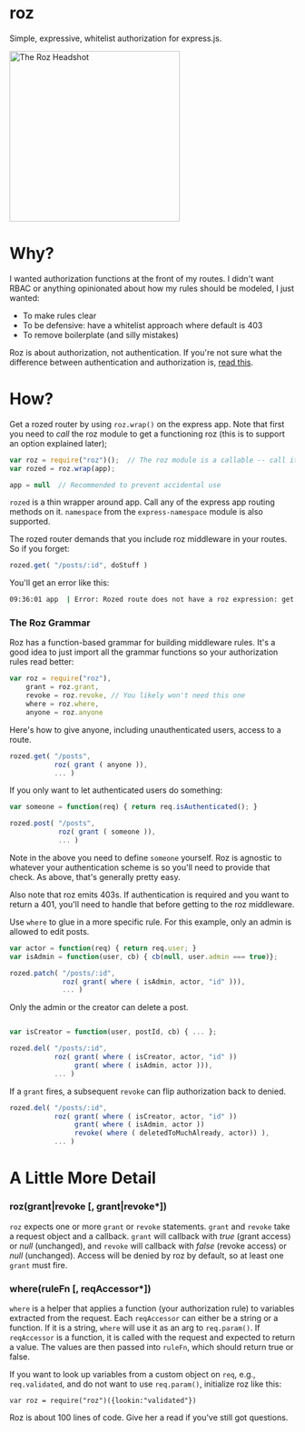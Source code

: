 roz
===
Simple, expressive, whitelist authorization for express.js.

[<img src="https://raw.github.com/nomic/roz/master/roz-night-court.jpg"
     alt="The Roz Headshot"
     height="300px"/>](http://www.imdb.com/title/tt0086770/)

Why?
====
I wanted authorization functions at the front of my routes.  I didn't want RBAC
or anything opinionated about how my rules should be modeled, I just wanted:

* To make rules clear
* To be defensive: have a whitelist approach where default is 403
* To remove boilerplate (and silly mistakes)

Roz is about authorization, not authentication.  If you're not sure what the
difference between authentication and authorization is,
[read this](http://en.wikipedia.org/wiki/Authentication#Authorization).

How?
====
Get a rozed router by using `roz.wrap()` on the express app.  Note
that first you need to *call* the roz module to get a functioning
roz (this is to support an option explained later);
```js
var roz = require("roz")();  // The roz module is a callable -- call it
var rozed = roz.wrap(app);

app = null  // Recommended to prevent accidental use
```

`rozed` is a thin wrapper around app.  Call any of the express app routing
methods on it.  `namespace` from the `express-namespace` module is also supported.

The rozed router demands that you include roz middleware in your routes.  So
if you forget:
```js
rozed.get( "/posts/:id", doStuff )
```
You'll get an error like this:
```bash
09:36:01 app  | Error: Rozed route does not have a roz expression: get /posts/:id
```

### The Roz Grammar

Roz has a function-based grammar for building middleware rules. It's a good
idea to just import all the grammar functions so your authorization rules
read better:
```js
var roz = require("roz"),
    grant = roz.grant,
    revoke = roz.revoke, // You likely won't need this one
    where = roz.where,
    anyone = roz.anyone
```

Here's how to give anyone, including unauthenticated users, access to a route.
```js
rozed.get( "/posts",
           roz( grant ( anyone )),
           ... )
```

If you only want to let authenticated users do something:
```js
var someone = function(req) { return req.isAuthenticated(); }

rozed.post( "/posts",
            roz( grant ( someone )),
            ... )
```

Note in the above you need to define `someone` yourself.  Roz is agnostic to
whatever your authentication scheme is so you'll need to provide that check.  As
above, that's generally pretty easy.

Also note that roz emits 403s.  If authentication is required and you want to
return a 401, you'll need to handle that before getting to the roz middleware.


Use `where` to glue in a more specific rule.  For this example, only
an admin is allowed to edit posts.
```js
var actor = function(req) { return req.user; }
var isAdmin = function(user, cb) { cb(null, user.admin === true)};

rozed.patch( "/posts/:id",
             roz( grant( where ( isAdmin, actor, "id" ))),
             ... )
```

Only the admin or the creator can delete a post.
```js

var isCreator = function(user, postId, cb) { ... };

rozed.del( "/posts/:id",
           roz( grant( where ( isCreator, actor, "id" ))
                grant( where ( isAdmin, actor ))),
           ... )
```

If a `grant` fires, a subsequent `revoke` can flip authorization back
to denied.
```js
rozed.del( "/posts/:id",
           roz( grant( where ( isCreator, actor, "id" ))
                grant( where ( isAdmin, actor ))
                revoke( where ( deletedToMuchAlready, actor)) ),
           ... )
```

A Little More Detail
====================

### roz(grant|revoke [, grant|revoke*])
`roz` expects one or more `grant` or `revoke` statements.  `grant`
and `revoke` take a request object and a callback.  `grant` will callback
with *true* (grant access) or *null* (unchanged), and `revoke` will callback with
*false* (revoke access) or *null* (unchanged).  Access will be denied by roz by
default, so at least one `grant` must fire.

### where(ruleFn [, reqAccessor*])
`where` is a helper that applies a function (your authorization rule) to
variables extracted from the request.  Each `reqAccessor` can either be a
string or a function.  If it is a string, `where` will use it as an arg to
`req.param()`.  If `reqAccessor` is a function, it is called with the
request and expected to return a value.  The values are then passed into `ruleFn`,
which should return true or false.

If you want to look up variables from a custom object on `req`, e.g.,
`req.validated`, and do not want to use `req.param()`, initialize
roz like this:
```
var roz = require("roz")({lookin:"validated"})
```

Roz is about 100 lines of code.  Give her a read if you've still got questions.

